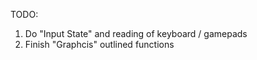 TODO:
1. Do "Input State" and reading of keyboard / gamepads
1. Finish "Graphcis" outlined functions